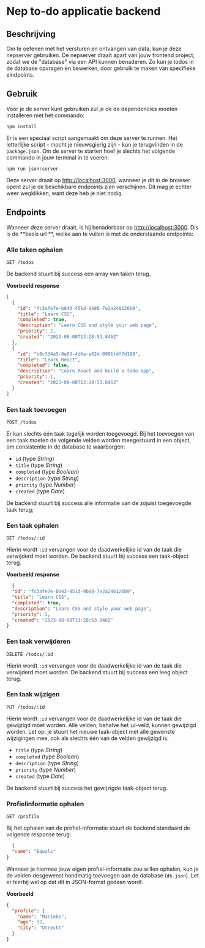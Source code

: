 # Nep to-do applicatie backend

## Beschrijving

Om te oefenen met het versturen en ontvangen van data, kun je deze nepserver gebruiken. De nepserver draait apart van
jouw frontend project, zodat we de "database" via een API kunnen benaderen. Zo kun je todos in de database opvragen en
bewerken, door gebruik te maken van specifieke eindpoints.

## Gebruik

Voor je de server kunt gebruiken zul je de de dependencies moeten installeren met het commando:

`npm install`

Er is een speciaal script aangemaakt om deze server te runnen. Het letterlijke script - mocht je nieuwsgierig zijn - kun
je terugvinden in de `package.json`. Om de server te starten hoef je slechts het volgende commando in jouw terminal in
te voeren:

`npm run json:server`

Deze server draait op [http://localhost:3000](http://localhost:3000), wanneer je dit in de browser opent zul je de
beschikbare endpoints zien verschijnen. Dit mag je echter weer wegklikken, want deze heb je niet nodig.

## Endpoints

Wanneer deze server draait, is hij benaderbaar op [http://localhost:3000](http://localhost:3000). Dis is de **basis url
**, welke aan te vullen is met de onderstaande endpoints:

### Alle taken ophalen

`GET /todos`

De backend stuurt bij success een array van taken terug.

**Voorbeeld response**

```json
[
  {
    "id": "fc3afe7e-b043-451d-9b88-7e2a248126b9",
    "title": "Learn CSS",
    "completed": true,
    "description": "Learn CSS and style your web page",
    "priority": 2,
    "created": "2023-08-08T13:28:53.846Z"
  },
  {
    "id": "b8c334a5-8e83-4d6a-a62d-0901fdf7d198",
    "title": "Learn React",
    "completed": false,
    "description": "Learn React and build a todo app",
    "priority": 1,
    "created": "2023-08-08T13:28:53.846Z"
  }
]
```

### Een taak toevoegen

`POST /todos`

Er kan slechts één taak tegelijk worden toegevoegd. Bij het toevoegen van een taak moeten de volgende velden worden
meegestuurd in een object, om consistentie in de database te waarborgen:

* `id` (type _String_)
* `title` (type _String_)
* `completed` (type _Boolean_)
* `description` (type _String_)
* `priority` (type _Number_)
* `created` (type _Date_)

De backend stuurt bij success alle informatie van de zojuist toegevoegde taak terug;

### Een taak ophalen

`GET /todos/:id`

Hierin wordt `:id` vervangen voor de daadwerkelijke id van de taak die verwijderd moet worden. De backend stuurt bij
success een taak-object terug.

**Voorbeeld response**

```json
  {
  "id": "fc3afe7e-b043-451d-9b88-7e2a248126b9",
  "title": "Learn CSS",
  "completed": true,
  "description": "Learn CSS and style your web page",
  "priority": 2,
  "created": "2023-08-08T13:28:53.846Z"
}
```

### Een taak verwijderen

`DELETE /todos/:id`

Hierin wordt `:id` vervangen voor de daadwerkelijke id van de taak die verwijderd moet worden. De backend stuurt bij
success een leeg object terug.

### Een taak wijzigen

`PUT /todos/:id`

Hierin wordt `:id` vervangen voor de daadwerkelijke id van de taak die gewijzigd moet worden. Alle velden, behalve
het `id`-veld, kunnen gewijzigd worden.
Let op: je stuurt het nieuwe taak-object met alle gewenste wijzigingen mee, ook als slechts één van de velden gewijzigd
is:

* `title` (type _String_)
* `completed` (type _Boolean_)
* `description` (type _String_)
* `priority` (type _Number_)
* `created` (type _Date_)

De backend stuurt bij success het gewijzigde taak-object terug.

### Profielinformatie ophalen

`GET /profile`

Bij het ophalen van de profiel-informatie stuurt de backend standaard de volgende response terug:

```json
  {
  "name": "Equals"
}
```

Wanneer je hiermee jouw eigen profiel-informatie zou willen ophalen, kun je de velden desgewenst handmatig toevoegen aan
de database (`db.json`). Let er hierbij wel op dat dit in JSON-format gedaan wordt. 

**Voorbeeld**
```json
{
  "profile": {
    "name": "Marieke",
    "age": 32,
    "city": "Utrecht"
  }
}
```